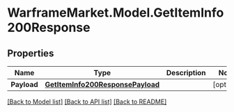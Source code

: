 # WarframeMarket.Model.GetItemInfo200Response

## Properties

Name | Type | Description | Notes
------------ | ------------- | ------------- | -------------
**Payload** | [**GetItemInfo200ResponsePayload**](GetItemInfo200ResponsePayload.md) |  | [optional] 

[[Back to Model list]](../README.md#documentation-for-models) [[Back to API list]](../README.md#documentation-for-api-endpoints) [[Back to README]](../README.md)

